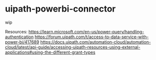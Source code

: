 # uipath-powerbi-connector
wip

Resources:
https://learn.microsoft.com/en-us/power-query/handling-authentication
https://forum.uipath.com/t/access-to-data-service-with-power-bi/417689
https://docs.uipath.com/automation-cloud/automation-cloud/latest/api-guide/accessing-uipath-resources-using-external-applications#using-the-different-grant-types 